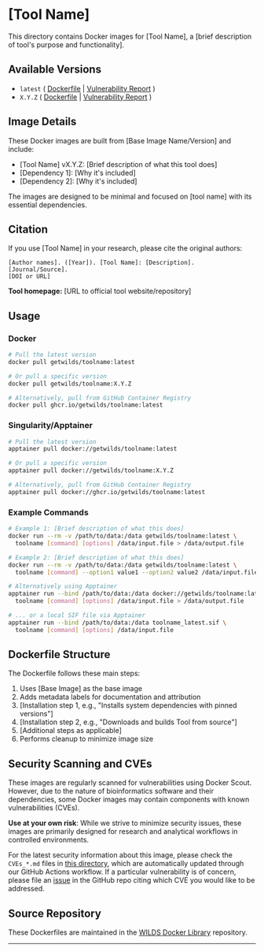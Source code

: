 # [Tool Name]

<!-- Brief 1-2 sentence description of what the tool does -->
This directory contains Docker images for [Tool Name], a [brief description of tool's purpose and functionality].

## Available Versions

<!-- List all available versions with links to Dockerfiles and vulnerability reports -->
<!-- Update the tool name and versions as appropriate -->
- `latest` ( [Dockerfile](https://github.com/getwilds/wilds-docker-library/blob/main/toolname/Dockerfile_latest) | [Vulnerability Report](https://github.com/getwilds/wilds-docker-library/blob/main/toolname/CVEs_latest.md) )
- `X.Y.Z` ( [Dockerfile](https://github.com/getwilds/wilds-docker-library/blob/main/toolname/Dockerfile_X.Y.Z) | [Vulnerability Report](https://github.com/getwilds/wilds-docker-library/blob/main/toolname/CVEs_X.Y.Z.md) )

<!-- Add more versions as needed -->

## Image Details

<!-- Describe what base image is used and what's included in the image -->
These Docker images are built from [Base Image Name/Version] and include:

- [Tool Name] vX.Y.Z: [Brief description of what this tool does]
- [Dependency 1]: [Why it's included]
- [Dependency 2]: [Why it's included]
<!-- Add any other significant components -->

<!-- Optional: Add notes about design philosophy -->
The images are designed to be minimal and focused on [tool name] with its essential dependencies.

<!-- Optional: If the image includes custom scripts, mention them here -->
<!-- Example: -->
<!-- The image includes a custom analysis script (`tool_analysis.R`) that provides a ready-to-use workflow for [specific use case]. -->

## Citation

<!-- IMPORTANT: Always credit the original tool authors! -->
<!-- Include citation information for the tool you're packaging -->
<!-- This ensures proper attribution and helps users cite the tool correctly -->

If you use [Tool Name] in your research, please cite the original authors:

<!-- Replace with actual citation in your preferred format (e.g., APA, BibTeX) -->
```
[Author names]. ([Year]). [Tool Name]: [Description]. [Journal/Source].
[DOI or URL]
```

**Tool homepage:** [URL to official tool website/repository]

<!-- Optional: If there's a specific publication, add it -->
<!-- Example: -->
<!-- **Publication:** https://doi.org/10.1234/example.citation -->

<!-- Note: This Docker image is simply a containerized version of the tool. -->
<!-- All credit for the tool's development goes to the original authors. -->

## Usage

### Docker

```bash
# Pull the latest version
docker pull getwilds/toolname:latest

# Or pull a specific version
docker pull getwilds/toolname:X.Y.Z

# Alternatively, pull from GitHub Container Registry
docker pull ghcr.io/getwilds/toolname:latest
```

### Singularity/Apptainer

```bash
# Pull the latest version
apptainer pull docker://getwilds/toolname:latest

# Or pull a specific version
apptainer pull docker://getwilds/toolname:X.Y.Z

# Alternatively, pull from GitHub Container Registry
apptainer pull docker://ghcr.io/getwilds/toolname:latest
```

### Example Commands

<!-- Provide 3-5 practical examples of how to use the tool -->
<!-- Include both Docker and Apptainer examples -->
<!-- Use realistic file paths and clear explanations -->

```bash
# Example 1: [Brief description of what this does]
docker run --rm -v /path/to/data:/data getwilds/toolname:latest \
  toolname [command] [options] /data/input.file > /data/output.file

# Example 2: [Brief description of what this does]
docker run --rm -v /path/to/data:/data getwilds/toolname:latest \
  toolname [command] --option1 value1 --option2 value2 /data/input.file

# Alternatively using Apptainer
apptainer run --bind /path/to/data:/data docker://getwilds/toolname:latest \
  toolname [command] [options] /data/input.file > /data/output.file

# ... or a local SIF file via Apptainer
apptainer run --bind /path/to/data:/data toolname_latest.sif \
  toolname [command] [options] /data/input.file
```

<!-- Optional: If your tool has specific quirks or important notes, add a section -->
<!-- Example: -->
<!--
## Important Notes

### [Topic, e.g., "Temporary Files", "Memory Requirements", "Java Heap Size"]

[Explanation of the issue and how to handle it]

Example:
```bash
# [Command showing how to address the issue]
```
-->

<!-- Optional: If the image includes custom scripts with parameters, document them -->
<!--
## Script Parameters

### [Script Name] (`script_name.R`)

The included `script_name.R` script accepts the following parameters:

- `--param1`: [Description] (required/optional, default: value)
- `--param2`: [Description] (required/optional, default: value)
- `--param3`: [Description] (required/optional, default: value)

Example usage:
```bash
docker run --rm -v /path/to/data:/data getwilds/toolname:latest \
  Rscript /usr/local/bin/script_name.R \
  --param1=/data/input.txt \
  --param2=value \
  --output=/data/results
```

### Outputs

The script produces the following outputs:

1. `*_output1.ext`: [Description of what this contains]
2. `*_output2.ext`: [Description of what this contains]
-->

## Dockerfile Structure

<!-- Describe the general structure and build process of the Dockerfile -->
The Dockerfile follows these main steps:

1. Uses [Base Image] as the base image
2. Adds metadata labels for documentation and attribution
3. [Installation step 1, e.g., "Installs system dependencies with pinned versions"]
4. [Installation step 2, e.g., "Downloads and builds Tool from source"]
5. [Additional steps as applicable]
6. Performs cleanup to minimize image size

<!-- Optional: Mention any special considerations -->
<!-- Example: "The JAR file is placed in /usr/toolname/ to ensure persistence in Apptainer conversions" -->

## Security Scanning and CVEs

These images are regularly scanned for vulnerabilities using Docker Scout. However, due to the nature of bioinformatics software and their dependencies, some Docker images may contain components with known vulnerabilities (CVEs).

**Use at your own risk**: While we strive to minimize security issues, these images are primarily designed for research and analytical workflows in controlled environments.

For the latest security information about this image, please check the `CVEs_*.md` files in [this directory](https://github.com/getwilds/wilds-docker-library/blob/main/toolname), which are automatically updated through our GitHub Actions workflow. If a particular vulnerability is of concern, please file an [issue](https://github.com/getwilds/wilds-docker-library/issues) in the GitHub repo citing which CVE you would like to be addressed.

## Source Repository

These Dockerfiles are maintained in the [WILDS Docker Library](https://github.com/getwilds/wilds-docker-library) repository.

---

<!--
==============================================================================
README TEMPLATE USAGE NOTES
==============================================================================

This template is designed to maintain consistency across WILDS Docker images.
Follow these guidelines:

1. REPLACE ALL PLACEHOLDERS:
   - [Tool Name] - The name of your tool
   - [toolname] - Lowercase version for URLs/paths
   - X.Y.Z - Actual version numbers
   - [command], [options], etc. - Actual tool commands

2. REMOVE OPTIONAL SECTIONS if they don't apply to your tool:
   - Important Notes
   - Script Parameters
   - Outputs
   - Any commented examples you don't need

3. KEEP CONSISTENT FORMATTING:
   - Use sentence case for section headers
   - Include both Docker and Apptainer examples
   - Provide realistic file paths in examples
   - Keep code blocks properly formatted

4. EXAMPLES SHOULD BE REALISTIC:
   - Show actual commands users would run
   - Use meaningful file names (not foo.txt)
   - Include common use cases for your tool
   - Explain what each example does

5. MAINTAIN STANDARD SECTIONS (keep these even if minimal):
   - Available Versions
   - Image Details
   - Citation (REQUIRED - always credit the original tool authors!)
   - Usage (Docker/Apptainer)
   - Example Commands
   - Dockerfile Structure
   - Security Scanning and CVEs
   - Source Repository

6. CROSS-REFERENCE EXAMPLES:
   - Simple tool: samtools/README.md
   - Tool with scripts: deseq2/README.md
   - Java application: picard/README.md
   - Tool with special notes: samtools/README.md (temp files section)

7. DELETE THIS SECTION when creating your actual README!

==============================================================================
-->
